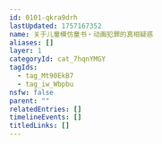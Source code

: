 ```yaml
---
id: 0101-qkra9drh
lastUpdated: 1757167352
name: 关于儿童模仿童书・动画犯罪的真相疑惑
aliases: []
layer: 1
categoryId: cat_7hqnYMGY
tagIds:
  - tag_Mt90EkB7
  - tag_iw_Wbpbu
nsfw: false
parent: ""
relatedEntries: []
timelineEvents: []
titledLinks: []
---
```


